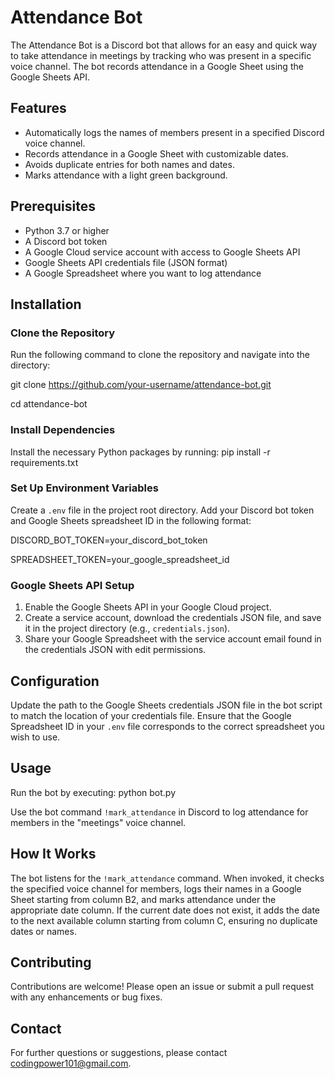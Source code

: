 # Attendance Bot

The Attendance Bot is a Discord bot that allows for an easy and quick way to take attendance in meetings by tracking who was present in a specific voice channel. The bot records attendance in a Google Sheet using the Google Sheets API.

## Features
- Automatically logs the names of members present in a specified Discord voice channel.
- Records attendance in a Google Sheet with customizable dates.
- Avoids duplicate entries for both names and dates.
- Marks attendance with a light green background.

## Prerequisites
- Python 3.7 or higher
- A Discord bot token
- A Google Cloud service account with access to Google Sheets API
- Google Sheets API credentials file (JSON format)
- A Google Spreadsheet where you want to log attendance

## Installation

### Clone the Repository
Run the following command to clone the repository and navigate into the directory:

git clone https://github.com/your-username/attendance-bot.git 

cd attendance-bot

### Install Dependencies
Install the necessary Python packages by running:
pip install -r requirements.txt

### Set Up Environment Variables
Create a `.env` file in the project root directory. Add your Discord bot token and Google Sheets spreadsheet ID in the following format:

DISCORD_BOT_TOKEN=your_discord_bot_token 

SPREADSHEET_TOKEN=your_google_spreadsheet_id

### Google Sheets API Setup
1. Enable the Google Sheets API in your Google Cloud project.
2. Create a service account, download the credentials JSON file, and save it in the project directory (e.g., `credentials.json`).
3. Share your Google Spreadsheet with the service account email found in the credentials JSON with edit permissions.

## Configuration
Update the path to the Google Sheets credentials JSON file in the bot script to match the location of your credentials file. Ensure that the Google Spreadsheet ID in your `.env` file corresponds to the correct spreadsheet you wish to use.

## Usage
Run the bot by executing:
python bot.py

Use the bot command `!mark_attendance` in Discord to log attendance for members in the "meetings" voice channel.

## How It Works
The bot listens for the `!mark_attendance` command. When invoked, it checks the specified voice channel for members, logs their names in a Google Sheet starting from column B2, and marks attendance under the appropriate date column. If the current date does not exist, it adds the date to the next available column starting from column C, ensuring no duplicate dates or names.

## Contributing
Contributions are welcome! Please open an issue or submit a pull request with any enhancements or bug fixes.

## Contact
For further questions or suggestions, please contact [codingpower101@gmail.com](mailto:codingpower101@gmail.com).


